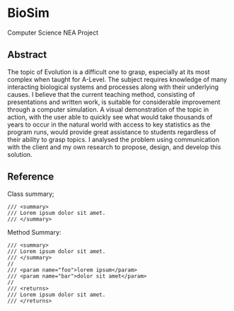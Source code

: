 # BioSim
Computer Science NEA Project

## Abstract
The topic of Evolution is a difficult one to grasp, especially at its most complex when taught for A-Level. The subject requires knowledge of many interacting biological systems and processes along with their underlying causes. I believe that the current teaching method, consisting of presentations and written work, is suitable for considerable improvement through a computer simulation. A visual demonstration of the topic in action, with the user able to quickly see what would take thousands of years to occur in the natural world with access to key statistics as the program runs, would provide great assistance to students regardless of their ability to grasp topics. I analysed the problem using communication with the client and my own research to propose, design, and develop this solution.

## Reference
Class summary;
```
/// <summary>
/// Lorem ipsum dolor sit amet.
/// </summary>
```

Method Summary:
```
/// <summary>
/// Lorem ipsum dolor sit amet.
/// </summary>
//
/// <param name="foo">lorem ipsum</param>
/// <param name="bar">dolor sit amet</param>
//
/// <returns>
/// Lorem ipsum dolor sit amet.
/// </returns>
```
